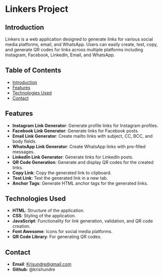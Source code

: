 # Linkers Project

## Introduction
Linkers is a web application designed to generate links for various social media platforms, email, and WhatsApp. Users can easily create, test, copy, and generate QR codes for links across multiple platforms including Instagram, Facebook, LinkedIn, Email, and WhatsApp.

## Table of Contents
- [Introduction](#introduction)
- [Features](#features)
- [Technologies Used](#technologies-used)
- [Contact](#contact)

## Features
- **Instagram Link Generator**: Generate profile links for Instagram profiles.
- **Facebook Link Generator**: Generate links for Facebook posts.
- **Email Link Generator**: Create mailto links with subject, CC, BCC, and body fields.
- **WhatsApp Link Generator**: Create WhatsApp links with pre-filled messages.
- **LinkedIn Link Generator**: Generate links for LinkedIn posts.
- **QR Code Generation**: Generate and display QR codes for the created links.
- **Copy Link**: Copy the generated link to clipboard.
- **Test Link**: Test the generated link in a new tab.
- **Anchor Tags**: Generate HTML anchor tags for the generated links.

## Technologies Used
- **HTML**: Structure of the application.
- **CSS**: Styling of the application.
- **JavaScript**: Functionality for link generation, validation, and QR code creation.
- **Font Awesome**: Icons for social media platforms.
- **QR Code Library**: For generating QR codes.

## Contact
- **Email**: Krisundre@gmail.com
- **Github**: @krishundre


